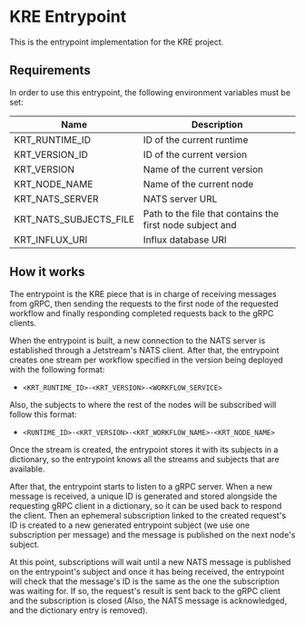 # KRE Entrypoint

This is the entrypoint implementation for the KRE project.

## Requirements

In order to use this entrypoint, the following environment variables must be set:

| Name                   | Description                                               |
|------------------------|-----------------------------------------------------------|
| KRT_RUNTIME_ID         | ID of the current runtime                                 |
| KRT_VERSION_ID         | ID of the current version                                 |
| KRT_VERSION            | Name of the current version                               |
| KRT_NODE_NAME          | Name of the current node                                  |
| KRT_NATS_SERVER        | NATS server URL                                           |
| KRT_NATS_SUBJECTS_FILE | Path to the file that contains the first node subject and |
| KRT_INFLUX_URI         | Influx database URI                                       |

## How it works

The entrypoint is the KRE piece that is in charge of receiving messages from gRPC, then sending the requests to the first node of the requested workflow and finally responding completed requests
back to the gRPC clients.

When the entrypoint is built, a new connection to the NATS server is established through a Jetstream's NATS client. After that, the entrypoint creates one stream per workflow specified in the version being deployed with the following format:

- `<KRT_RUNTIME_ID>-<KRT_VERSION>-<WORKFLOW_SERVICE>`

Also, the subjects to where the rest of the nodes will be subscribed will follow this format:

- `<RUNTIME_ID>-<KRT_VERSION>-<KRT_WORKFLOW_NAME>-<KRT_NODE_NAME>`

Once the stream is created, the entrypoint stores it with its subjects in a dictionary, so the
entrypoint knows all the streams and subjects that are available.

After that, the entrypoint starts to listen to a gRPC server. When a new message is received, a unique ID is generated and stored alongside the requesting gRPC client in a dictionary, so it can
be used back to respond the client.
Then an ephemeral subscription linked to the created request's ID is created to a new generated entrypoint subject (we use one subscription per message) and the message is published on the next node's subject.

At this point, subscriptions will wait until a new NATS message is published on the entrypoint's subject and once it has being received, the entrypoint will check that the message's ID is the same as the one the subscription was waiting for.
If so, the request's result is sent back to the gRPC client and the subscription is closed (Also, the NATS message is acknowledged, and the dictionary entry is removed).
